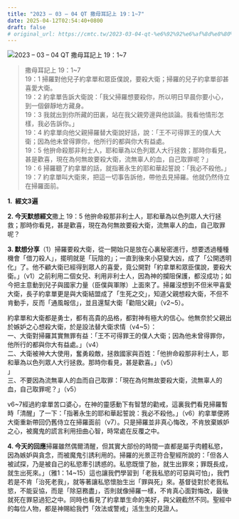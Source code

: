 ```yaml
---
title: "2023 – 03 – 04 QT 撒母耳記上 19：1~7"
date: 2025-04-12T02:54:40+0800
draft: false
# original_url: https://cmtc.tw/2023-03-04-qt-%e6%92%92%e6%af%8d%e8%80%b3%e8%a8%98%e4%b8%8a-19%ef%bc%9a17
---
```


![2023 – 03 – 04 QT 撒母耳記上 19：1\~7](/images/qt.jpg  "2023 – 03 – 04 QT 撒母耳記上 19：1\~7")

> 撒母耳記上 19：1\~7  
> 19：1 掃羅對他兒子約拿單和眾臣僕說，要殺大衛；掃羅的兒子約拿單卻甚喜愛大衛。  
> 19：2 約拿單告訴大衛說：「我父掃羅想要殺你，所以明日早晨你要小心，到一個僻靜地方藏身。  
> 19：3 我就出到你所藏的田裏，站在我父親旁邊與他談論。我看他情形怎樣，我必告訴你。」  
> 19：4 約拿單向他父親掃羅替大衛說好話，說：「王不可得罪王的僕人大衛；因為他未曾得罪你，他所行的都與你大有益處。  
> 19：5 他拚命殺那非利士人，耶和華為以色列眾人大行拯救；那時你看見，甚是歡喜，現在為何無故要殺大衛，流無辜人的血，自己取罪呢？」  
> 19：6 掃羅聽了約拿單的話，就指著永生的耶和華起誓說：「我必不殺他。」  
> 19：7 約拿單叫大衛來，把這一切事告訴他，帶他去見掃羅。他就仍然侍立在掃羅面前。

**1.  經文3遍**

**2. 今天默想經文**撒上 19：5 他拚命殺那非利士人，耶和華為以色列眾人大行拯救；那時你看見，甚是歡喜，現在為何無故要殺大衛，流無辜人的血，自己取罪呢？

**3. 默想分享**（1）掃羅要殺大衛，從一開始只是放在心裏秘密進行，想要透過種種機會「借刀殺人」，擺明就是「玩陰的」；一直到後來小惡變大凶，成了「公開透明化」了。他不顧大衛已經得到眾人的喜愛，竟公開對「約拿單和眾臣僕說，要殺大衛。」（v1）之前利用二個女兒、利用非利士人，因為神的攔阻保護，都沒成功；如今把主意動到兒子與國家力量（臣僕與軍隊）上面來了。掃羅沒想到不但米甲喜愛大衛，長子約拿單更是與大衛結盟成了「生死之交」，知道父親想殺大衛，不但不肯動手，反而「通風報信」，並且還幫大衛「勸阻父親」（v2\~5）。

約拿單和大衛都是勇士，都有高貴的品格，都對神有極大的信心。他無奈於父親出於嫉妒之心想殺大衛，於是設法替大衛求情（v4\~5）：  
一、大衛對掃羅其實無罪有益：「王不可得罪王的僕人大衛；因為他未曾得罪你，他所行的都與你大有益處。」（v4）  
二、大衛被神大大使用，奮勇殺敵，拯救國家與百姓：「他拚命殺那非利士人，耶和華為以色列眾人大行拯救。那時你看見，甚是歡喜。」（v5）  
」  
三、不要因為流無辜人的血而自己取罪：「現在為何無故要殺大衛，流無辜人的血，自己取罪呢？」（v5）

v6\~7經過約拿單苦口婆心，在神的靈感動下有智慧的勸戒，這裏我們看見掃羅暫時「清醒」了一下：「指著永生的耶和華起誓說：我必不殺他。」（v6）約拿單便將大衛重新帶回仍舊侍立在掃羅面前（v7）。只是掃羅並非真心悔改，不肯放棄嫉妒之心，被魔鬼的謊言利用扭曲心智，時常處在反覆之中。

**4. 今天的回應**掃羅雖然偶爾清醒，但其實大部份的時間一直都是屬乎肉體私慾，因為嫉妒與貪念，而被魔鬼引誘利用的。掃羅的光景正符合聖經所說的：「但各人被試探，乃是被自己的私慾牽引誘惑的。私慾既懷了胎，就生出罪來；罪既長成，就生出死來。」（雅1：14\~15）這也讓我們學習到「老我私慾的可惡與可怕」，我們若是不肯「治死老我」，就等著讓私慾懷胎生出「罪與死」來。基督徒對於老我私慾，不能妥協，而是「除惡務盡」，否則就像掃羅一樣，不肯真心面對悔改，最後就死在罪惡過犯之中。同時也看見了約拿單生命的美好，與父親截然不同。聖經中的每位人物，都是神賜給我們「效法或警戒」活生生的見證人。